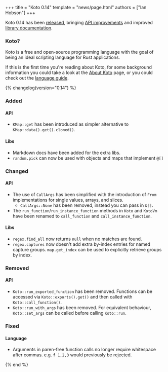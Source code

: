 +++
title = "Koto 0.14"
template = "news/page.html"
authors = ["Ian Hobson"]
+++

Koto 0.14 has been [released][crates], bringing [API improvements][api-docs] 
and improved [library documentation][lib-docs].

<!-- more -->

### Koto?

Koto is a free and open-source programming language with the goal of being an
ideal scripting language for Rust applications.

If this is the first time you're reading about Koto, for some background 
information you could take a look at the [About Koto][about] page, 
or you could check out the [language guide][guide].

{% changelog(version="0.14") %}

### Added 

#### API

- `KMap::get` has been introduced as simpler alternative to 
  `KMap::data().get().cloned()`.

#### Libs

- Markdown docs have been added for the extra libs.
- `random.pick` can now be used with objects and maps that implement `@[]`

### Changed

#### API 

- The use of `CallArgs` has been simplified with the introduction of `From`
  implementations for single values, arrays, and slices. 
  - `CallArgs::None` has been removed, instead you can pass in `&[]`.
- The `run_function`/`run_instance_function` methods in `Koto` and `KotoVm` have
  been renamed to `call_function` and `call_instance_function`.

#### Libs

- `regex.find_all` now returns `null` when no matches are found.
- `regex.captures` now doesn't add extra by-index entries for named capture
  groups. `map.get_index` can be used to explicitly retrieve groups by index.

### Removed

#### API

- `Koto::run_exported_function` has been removed. Functions can be accessed via
  `Koto::exports().get()` and then called with `Koto::call_function()`.
- `Koto::run_with_args` has been removed. For equivalent behaviour, 
  `Koto::set_args` can be called before calling `Koto::run`.

### Fixed

#### Language

- Arguments in paren-free function calls no longer require whitespace after
  commas. e.g. `f 1,2,3` would previously be rejected.

{% end %}


[about]: /about
[api-docs]: /docs/0.14/api
[crates]: https://crates.io/crates/koto/0.14.0
[guide]: /docs/0.14/language
[lib-docs]:/docs/0.14/libs
